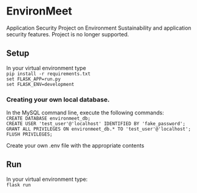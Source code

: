 # EnvironMeet
Application Security Project on Environment Sustainability and application security features. Project is no longer supported.

## Setup
In your virtual environment type     
`pip install -r requirements.txt`                
`set FLASK_APP=run.py`                              
`set FLASK_ENV=development`                                                                      

### Creating your own local database.    
In the MySQL command line, execute the following commands:                 
`CREATE DATABASE environmeet_db;`     
`CREATE USER 'test_user'@'localhost' IDENTIFIED BY 'fake_password';`         
`GRANT ALL PRIVILEGES ON environmeet_db.* TO 'test_user'@'localhost';
FLUSH PRIVILEGES;`

Create your own .env file with the appropriate contents

## Run
In your virtual environment type:                                     
`flask run`
